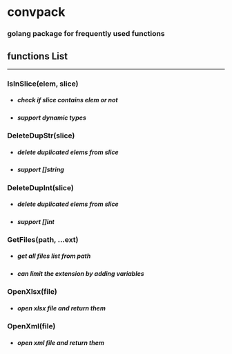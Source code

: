 # convpack

### golang package for frequently used functions

## functions List
---
### IsInSlice(elem, slice)
+ ##### check if slice contains elem or not
+ ##### support dynamic types

### DeleteDupStr(slice)
+ ##### delete duplicated elems from slice
+ ##### support []string

### DeleteDupInt(slice)
+ ##### delete duplicated elems from slice
+ ##### support []int

### GetFiles(path, ...ext)
+ ##### get all files list from path
+ ##### can limit the extension by adding variables

### OpenXlsx(file)
+ ##### open xlsx file and return them

### OpenXml(file)
+ ##### open xml file and return them